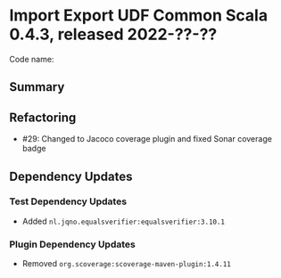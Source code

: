# Import Export UDF Common Scala 0.4.3, released 2022-??-??

Code name:

## Summary

## Refactoring

* #29: Changed to Jacoco coverage plugin and fixed Sonar coverage badge

## Dependency Updates

### Test Dependency Updates

* Added `nl.jqno.equalsverifier:equalsverifier:3.10.1`

### Plugin Dependency Updates

* Removed `org.scoverage:scoverage-maven-plugin:1.4.11`
